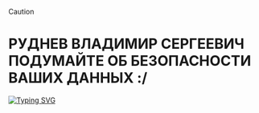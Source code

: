 > [!CAUTION]
># РУДНЕВ ВЛАДИМИР СЕРГЕЕВИЧ ПОДУМАЙТЕ ОБ БЕЗОПАСНОСТИ ВАШИХ ДАННЫХ :/

[![Typing SVG](https://readme-typing-svg.herokuapp.com?color=%2336BCF7&lines=Я+Пидорас+не+обижайся+мы+добрые)](https://git.io/typing-svg)
